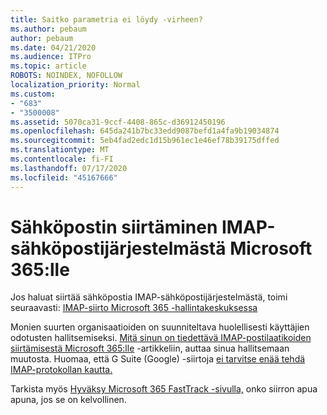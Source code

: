 ```yaml
---
title: Saitko parametria ei löydy -virheen?
ms.author: pebaum
author: pebaum
ms.date: 04/21/2020
ms.audience: ITPro
ms.topic: article
ROBOTS: NOINDEX, NOFOLLOW
localization_priority: Normal
ms.custom:
- "683"
- "3500008"
ms.assetid: 5070ca31-9ccf-4408-865c-d36912450196
ms.openlocfilehash: 645da241b7bc33edd9087befd1a4fa9b19034874
ms.sourcegitcommit: 5eb4fad2edc1d15b961ec1e46ef78b39175dffed
ms.translationtype: MT
ms.contentlocale: fi-FI
ms.lasthandoff: 07/17/2020
ms.locfileid: "45167666"
---
```

# <a name="migrating-email-from-imap-email-system-to-microsoft-365"></a>Sähköpostin siirtäminen IMAP-sähköpostijärjestelmästä Microsoft 365:lle

Jos haluat siirtää sähköpostia IMAP-sähköpostijärjestelmästä, toimi seuraavasti: [IMAP-siirto Microsoft 365 -hallintakeskuksessa](https://docs.microsoft.com/Exchange/mailbox-migration/migrating-imap-mailboxes/imap-migration-in-the-admin-center)
  
Monien suurten organisaatioiden on suunniteltava huolellisesti käyttäjien odotusten hallitsemiseksi. [Mitä sinun on tiedettävä IMAP-postilaatikoiden siirtämisestä Microsoft 365:lle](https://docs.microsoft.com/Exchange/mailbox-migration/migrating-imap-mailboxes/migrating-imap-mailboxes) -artikkeliin, auttaa sinua hallitsemaan muutosta. Huomaa, että G Suite (Google) -siirtoja [ei tarvitse enää tehdä IMAP-protokollan kautta.](https://docs.microsoft.com/Exchange/mailbox-migration/perform-g-suite-migration)

Tarkista myös [Hyväksy Microsoft 365 FastTrack -sivulla,](https://www.microsoft.com/fasttrack/microsoft-365/office-365) onko siirron apua apuna, jos se on kelvollinen.
  
